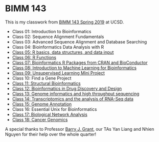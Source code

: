 # BIMM 143
This is my classwork from [BIMM 143 Spring 2019](https://bioboot.github.io/bimm143_S19/) at UCSD.
- Class 01: Introduction to Bioinformatics
- Class 02: Sequence Alignment Fundamentals
- Class 03: Advanced Sequence Alignment and Database Searching
- Class 04: Bioinformatics Data Analysis with R
- [Class 05: R basics, data structures, and data input](https://htmlpreview.github.io/?https://github.com/FredHBioE/bimm143_class05/blob/master/bimm143_class05_handson_section1.html)
- [Class 06: R Functions](https://htmlpreview.github.io/?https://github.com/FredHBioE/bimm143_class06/blob/master/bimm143_class06.html)
- [Class 07: Bioinformatics R Packages from CRAN and BioConductor](https://htmlpreview.github.io/?https://github.com/FredHBioE/bimm143_class07/blob/master/bimm143_class07_rmd.html)
- [Class 08: Introduction to Machine Learning for Bioinformatics](https://htmlpreview.github.io/?https://github.com/FredHBioE/bimm143_class08/blob/master/bimm143_class08_RMD.html)
- [Class 09: Unsupervised Learning Mini Project](https://htmlpreview.github.io/?https://github.com/FredHBioE/bimm143_class09/blob/master/bimm143_class09.html)
- Class 10: Find a Gene Project
- [Class 11: Structural Bioinformatics](https://htmlpreview.github.io/?https://github.com/FredHBioE/bimm143_class11/blob/master/bimm143_class11.html)
- [Class 12: Bioinformatics in Drug Discovery and Design](http://htmlpreview.github.io/?https://github.com/FredHBioE/bimm143_class12/blob/master/bimm143_class12.html)
- [Class 13: Genome informatics and high throughput sequencing](http://htmlpreview.github.io/?https://github.com/FredHBioE/bimm143_class13/blob/master/bimm143_class13.html)
- [Class 14: Transcriptomics and the analysis of RNA-Seq data](https://htmlpreview.github.io/?https://github.com/FredHBioE/bimm143_class14/blob/master/bimm143_class14.html)
- [Class 15: Genome Annotation](https://htmlpreview.github.io/?https://github.com/FredHBioE/bimm143_class15/blob/master/bimm_143_class_15.html)
- Class 16: Essential Unix for Bioinformatics
- [Class 17: Biological Network Analysis](https://htmlpreview.github.io/?https://github.com/FredHBioE/bimm143_class17/blob/master/bimm143_class17_markdown.html)
- [Class 18: Cancer Genomics](https://htmlpreview.github.io/?https://github.com/FredHBioE/bimm143_class18/blob/master/bimm143_class18_RMD.html)

A special thanks to Professor [Barry J. Grant](https://biology.ucsd.edu/research/faculty/bjgrant), our TAs Yan Liang and Nhien Nguyen for their help over the whole quarter!
